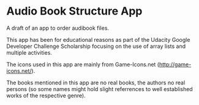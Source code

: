 # Audio Book Structure App

A draft of an app to order audibook files.

This app has been for educational reasons  as part of the Udacity Google Developer Challenge Scholarship focusing on the use of array lists and multiple activities.

The icons used in this app are mainly from Game-Icons.net (http://game-icons.net/).

The books mentioned in this app are no real books, the authors no real persons (so some names might hold slight referrences to well established works of the respective genre).
